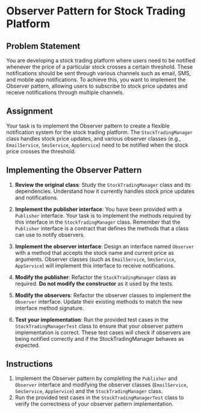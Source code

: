 # Observer Pattern for Stock Trading Platform

## Problem Statement
You are developing a stock trading platform where users need to be notified whenever the price of a particular stock crosses a certain threshold. These notifications should be sent through various channels such as email, SMS, and mobile app notifications. To achieve this, you want to implement the Observer pattern, allowing users to subscribe to stock price updates and receive notifications through multiple channels.

## Assignment
Your task is to implement the Observer pattern to create a flexible notification system for the stock trading platform. The `StockTradingManager` class handles stock price updates, and various observer classes (e.g., `EmailService`, `SmsService`, `AppService`) need to be notified when the stock price crosses the threshold.

## Implementing the Observer Pattern

1. **Review the original class**: Study the `StockTradingManager` class and its dependencies. Understand how it currently handles stock price updates and notifications.

2. **Implement the publisher interface**: You have been provided with a `Publisher` interface. Your task is to implement the methods required by this interface in the `StockTradingManager` class. Remember that the `Publisher` interface is a contract that defines the methods that a class can use to notify observers.

3. **Implement the observer interface**: Design an interface named `Observer` with a method that accepts the stock name and current price as arguments. Observer classes (such as `EmailService`, `SmsService`, `AppService`) will implement this interface to receive notifications.

4. **Modify the publisher**: Refactor the `StockTradingManager` class as required. **Do not modify the constructor** as it used by the tests.

5. **Modify the observers**: Refactor the observer classes to implement the `Observer` interface. Update their existing methods to match the new interface method signature.

6. **Test your implementation**: Run the provided test cases in the `StockTradingManagerTest` class to ensure that your observer pattern implementation is correct. These test cases will check if observers are being notified correctly and if the StockTradingManager behaves as expected.

## Instructions

1. Implement the Observer pattern by completing the `Publisher` and `Observer` interface and modifying the observer classes (`EmailService`, `SmsService`, `AppService`) and the `StockTradingManager` class.
2. Run the provided test cases in the `StockTradingManagerTest` class to verify the correctness of your observer pattern implementation.